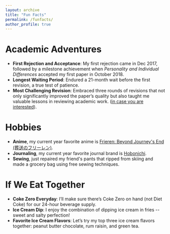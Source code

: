 ```yaml
---
layout: archive
title: "Fun Facts"
permalink: /funfacts/
author_profile: true
---
```


Academic Adventures
======
- **First Rejection and Acceptance**: My first rejection came in Dec 2017, followed by a milestone achievement when *Personality and Individual Differences* accepted my first paper in October 2018.
- **Longest Waiting Period**: Endured a 21-month wait before the first revision, a true test of patience. 
- **Most Challenging Revision**: Embraced three rounds of revisions that not only significantly improved the paper’s quality but also taught me valuable lessons in reviewing academic work. ([in case you are interested](https://link.springer.com/article/10.1007/s10902-019-00192-w)).

Hobbies
======
- **Anime**, my current year favorite anime is [Frieren: Beyond Journey's End (葬送のフリーレン)](https://frieren-anime.jp/).
- **Journaling**, my current year favorite journal brand is [Hobonichi](https://www.1101.com/store/techo/en/).
- **Sewing**, just repaired my friend's pants that ripped from skiing and made a grocery bag using free sewing techniques.

If We Eat Together
======
- **Coke Zero Everyday**: I’ll make sure there’s Coke Zero on hand (not Diet Coke) for our 24-hour beverage supply.
- **Ice Cream Dip**: I enjoy the  combination of dipping ice cream in fries -- sweet and salty perfection!
- **Favorite Ice Cream Flavors**: Let’s try my top three ice cream flavors together: peanut butter chocolate, rum raisin, and green tea.

